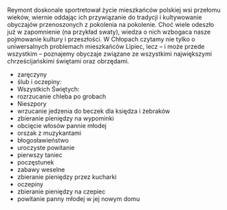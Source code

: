 Reymont doskonale sportretował życie mieszkańców polskiej wsi przełomu wieków, wiernie oddając ich przywiązanie do tradycji i kultywowanie obyczajów przenoszonych z pokolenia na pokolenie. Choć wiele odeszło już w zapomnienie (na przykład swaty), wiedza o nich wzbogaca nasze pojmowanie kultury i przeszłości. W Chłopach czytamy nie tylko o uniwersalnych problemach mieszkańców Lipiec, lecz – i może przede wszystkim – poznajemy obyczaje związane ze wszystkimi największymi chrześcijańskimi świętami oraz obrzędami.

-   zaręczyny
-   ślub i oczepiny:
-   Wszystkich Świętych:
-   rozrzucanie chleba po grobach
-   Nieszpory
-   wrzucanie jedzenia do beczek dla księdza i żebraków
-   zbieranie pieniędzy na wypominki
-   obcięcie włosów pannie młodej
-   orszak z muzykantami
-   błogosławieństwo
-   uroczyste powitanie
-   pierwszy taniec
-   poczęstunek
-   zabawy weselne
-   zbieranie pieniędzy przez kucharki
-   oczepiny
-   zbieranie pieniędzy na czepiec
-   powitanie panny młodej w jej nowym domu